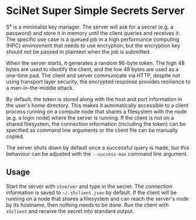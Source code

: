 SciNet Super Simple Secrets Server
==================================

S⁵ is a minimalist key manager. The server will ask for a secret (e.g. a password) and store it in memory until the client queries and receives it. The specific use case is a queued job in a high performance computing (HPC) environment that needs to use encryption, but the encryption key should not be passed in plaintext when the job is submitted.

When the server starts, it generates a random 96-byte token. The high 48 bytes are used to identify the client, and the low 48 bytes are used as a one-time pad. The client and server communicate via HTTP, despite not using transport layer security, the encrypted response provides resilience to a man-in-the-middle attack.

By default, the token is stored along with the host and port information in the user's home directory. This makes it automatically accessible to a client process running on a compute node that shares a filesystem with the node (e.g. a login node) where the server is running. If the client is not on a shared filesystem, the connection information (including the token) can be specified as command line arguments or the client file can be manually copied.

The server shuts down by default once a successful query is made, but this behaviour can be adjusted with the `--success-max` command line argument.

Usage
-----

Start the server with `s5server` and type in the secret. The connection information is saved to `~/.s5client.json` by default. If the client will be running on a node that shares a filesystem and can reach the server's node by its hostname, then nothing needs to be done. Run the client with `s5client` and receive the secret into standard output.